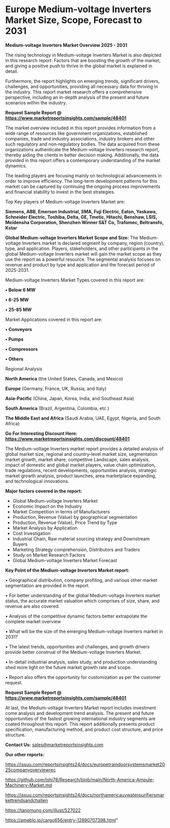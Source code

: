 # Europe Medium-voltage Inverters Market Size, Scope, Forecast to 2031

<Strong> Medium-voltage Inverters Market Overview 2025 - 2031</strong>

The rising technology in Medium-voltage Inverters Market is also depicted in this research report. Factors that are boosting the growth of the market, and giving a positive push to thrive in the global market is explained in detail.

Furthermore, the report highlights on emerging trends, significant drivers, challenges, and opportunities, providing all necessary data for thriving in the industry. This report market research offers a comprehensive perspective, including an in-depth analysis of the present and future scenarios within the industry.

<strong>Request Sample Report @ <a href=https://www.marketreportsinsights.com/sample/48401>https://www.marketreportsinsights.com/sample/48401</a></strong>

The market overview included in this report provides information from a wide range of resources like government organizations, established companies, trade and industry associations, industry brokers and other such regulatory and non-regulatory bodies. The data acquired from these organizations authenticate the Medium-voltage Inverters research report, thereby aiding the clients in better decision making. Additionally, the data provided in this report offers a contemporary understanding of the market dynamics.

The leading players are focusing mainly on technological advancements in order to improve efficiency. The long-term development patterns for this market can be captured by continuing the ongoing process improvements and financial stability to invest in the best strategies.

Top Key players of Medium-voltage Inverters Market are:

<strong>Siemens, ABB, Emerson Industrial, SMA, Fuji Electric, Eaton, Yaskawa, Schneider Electric, Toshiba, Delta, GE, Tmetic, Hitachi, Benshaw, LSIS, Meidensha Corporation, Shenzhen Winner S&T Co, Trafomec, Beltransfo, Kstar</strong>

<strong><b>Global Medium-voltage Inverters Market Scope and Size:</b></strong>
The Medium-voltage Inverters market is declared segment by company, region (country), type, and application. Players, stakeholders, and other participants in the global Medium-voltage Inverters market will gain the market scope as they use the report as a powerful resource. The segmental analysis focuses on revenue and product by type and application and the forecast period of 2025-2031.

Medium-voltage Inverters Market Types covered in this report are:

<strong>•  Below 6 MW

•  6-25 MW

•  25-85 MW</strong>

Market Applications covered in this report are:

<strong>•  Conveyors

•  Pumps

•  Compressors

•  Others</strong> 

Regional Analysis

<strong>North America</strong> (the United States, Canada, and Mexico)

<strong>Europe</strong> (Germany, France, UK, Russia, and Italy)

<strong>Asia-Pacific</strong> (China, Japan, Korea, India, and Southeast Asia)

<strong>South America</strong> (Brazil, Argentina, Colombia, etc.)

<strong>The Middle East and Africa</strong> (Saudi Arabia, UAE, Egypt, Nigeria, and South Africa)

<strong>Go For Interesting Discount Here: <a href=https://www.marketreportsinsights.com/discount/48401>https://www.marketreportsinsights.com/discount/48401</a></strong>

The Medium-voltage Inverters market report provides a detailed analysis of global market size, regional and country-level market size, segmentation market growth, market share, competitive Landscape, sales analysis, impact of domestic and global market players, value chain optimization, trade regulations, recent developments, opportunities analysis, strategic market growth analysis, product launches, area marketplace expanding, and technological innovations.

<strong><b>Major factors covered in the report:</b></strong>
<ul>
  <li>Global Medium-voltage Inverters Market </li>
  <li>Economic Impact on the Industry</li>
  <li>Market Competition in terms of Manufacturers</li>
  <li>Production, Revenue (Value) by geographical segmentation</li>
  <li>Production, Revenue (Value), Price Trend by Type</li>
  <li>Market Analysis by Application</li>
  <li>Cost Investigation</li>
  <li>Industrial Chain, Raw material sourcing strategy and Downstream Buyers</li>
  <li>Marketing Strategy comprehension, Distributors and Traders</li>
  <li>Study on Market Research Factors</li>
  <li>Global Medium-voltage Inverters Market Forecast</li>
</ul>

<strong><b>Key Point of the Medium-voltage Inverters Market report:</b></strong>

• Geographical distribution, company profiling, and various other market segmentation are provided in the report.

• For better understanding of the global Medium-voltage Inverters market status, the accurate market valuation which comprises of size, share, and revenue are also covered.

• Analysis of the competitive dynamic factors better extrapolate the complete market overview

• What will be the size of the emerging Medium-voltage Inverters market in 2031?

• The latest trends, opportunities and challenges, and growth drivers provide better construal of the Medium-voltage Inverters Market.

• In-detail industrial analysis, sales study, and production understanding shed more light on the future market growth rate and scope.

• Report also offers the opportunity for customization as per the customer request.

<strong>Request Sample Report @ <a href=https://www.marketreportsinsights.com/sample/48401>https://www.marketreportsinsights.com/sample/48401</a></strong>

At last, the Medium-voltage Inverters Market report includes investment come analysis and development trend analysis. The present and future opportunities of the fastest growing international industry segments are coated throughout this report. This report additionally presents product specification, manufacturing method, and product cost structure, and price structure.

<strong>Contact Us:</strong>
sales@marketreportsinsights.com

<strong>Our other reports:</strong>

<a href=https://issuu.com/reportsinsights24/docs/europetraindoorsystemsmarket2025companyoverviewrec>https://issuu.com/reportsinsights24/docs/europetraindoorsystemsmarket2025companyoverviewrec</a>

<a href=https://github.com/Ishi78/Research/blob/main/North-America-Ampule-Machinery-Market.md>https://github.com/Ishi78/Research/blob/main/North-America-Ampule-Machinery-Market.md</a>

<a href=https://issuu.com/reportsinsights24/docs/northamericauvwaterpurifiersmarkettrendsandchallen>https://issuu.com/reportsinsights24/docs/northamericauvwaterpurifiersmarkettrendsandchallen</a>

<a href=https://tanomuno.com/illust/527022>https://tanomuno.com/illust/527022</a>

<a href=https://ameblo.jp/cargo656/entry-12890707398.html>https://ameblo.jp/cargo656/entry-12890707398.html</a>"
